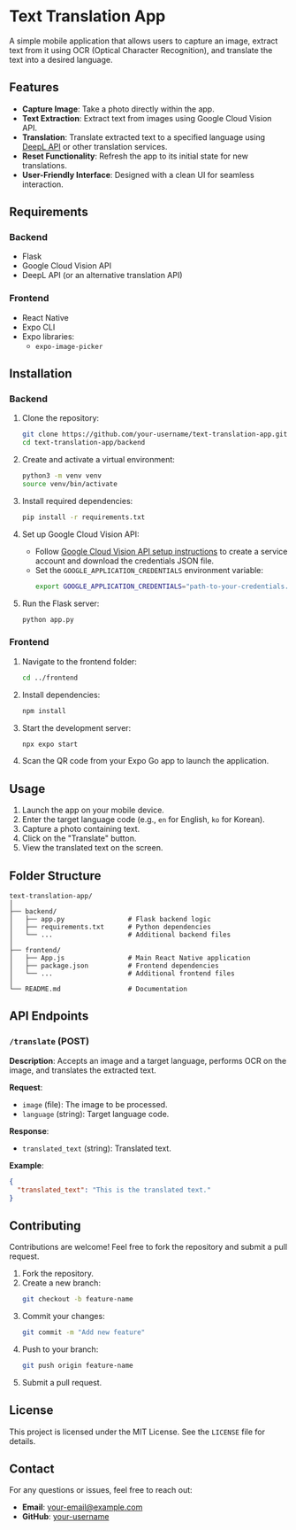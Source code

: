 
# Text Translation App

A simple mobile application that allows users to capture an image, extract text from it using OCR (Optical Character Recognition), and translate the text into a desired language.

## Features

- **Capture Image**: Take a photo directly within the app.
- **Text Extraction**: Extract text from images using Google Cloud Vision API.
- **Translation**: Translate extracted text to a specified language using [DeepL API](https://www.deepl.com/) or other translation services.
- **Reset Functionality**: Refresh the app to its initial state for new translations.
- **User-Friendly Interface**: Designed with a clean UI for seamless interaction.

## Requirements

### Backend
- Flask
- Google Cloud Vision API
- DeepL API (or an alternative translation API)

### Frontend
- React Native
- Expo CLI
- Expo libraries:
  - `expo-image-picker`

## Installation

### Backend

1. Clone the repository:
   ```bash
   git clone https://github.com/your-username/text-translation-app.git
   cd text-translation-app/backend
   ```

2. Create and activate a virtual environment:
   ```bash
   python3 -m venv venv
   source venv/bin/activate
   ```

3. Install required dependencies:
   ```bash
   pip install -r requirements.txt
   ```

4. Set up Google Cloud Vision API:
   - Follow [Google Cloud Vision API setup instructions](https://cloud.google.com/vision/docs/setup) to create a service account and download the credentials JSON file.
   - Set the `GOOGLE_APPLICATION_CREDENTIALS` environment variable:
     ```bash
     export GOOGLE_APPLICATION_CREDENTIALS="path-to-your-credentials.json"
     ```

5. Run the Flask server:
   ```bash
   python app.py
   ```

### Frontend

1. Navigate to the frontend folder:
   ```bash
   cd ../frontend
   ```

2. Install dependencies:
   ```bash
   npm install
   ```

3. Start the development server:
   ```bash
   npx expo start
   ```

4. Scan the QR code from your Expo Go app to launch the application.

## Usage

1. Launch the app on your mobile device.
2. Enter the target language code (e.g., `en` for English, `ko` for Korean).
3. Capture a photo containing text.
4. Click on the "Translate" button.
5. View the translated text on the screen.

## Folder Structure

```
text-translation-app/
│
├── backend/
│   ├── app.py                # Flask backend logic
│   ├── requirements.txt      # Python dependencies
│   └── ...                   # Additional backend files
│
├── frontend/
│   ├── App.js                # Main React Native application
│   ├── package.json          # Frontend dependencies
│   └── ...                   # Additional frontend files
│
└── README.md                 # Documentation
```

## API Endpoints

### `/translate` (POST)

**Description**: Accepts an image and a target language, performs OCR on the image, and translates the extracted text.

**Request**:
- `image` (file): The image to be processed.
- `language` (string): Target language code.

**Response**:
- `translated_text` (string): Translated text.

**Example**:
```json
{
  "translated_text": "This is the translated text."
}
```

## Contributing

Contributions are welcome! Feel free to fork the repository and submit a pull request.

1. Fork the repository.
2. Create a new branch:
   ```bash
   git checkout -b feature-name
   ```
3. Commit your changes:
   ```bash
   git commit -m "Add new feature"
   ```
4. Push to your branch:
   ```bash
   git push origin feature-name
   ```
5. Submit a pull request.

## License

This project is licensed under the MIT License. See the `LICENSE` file for details.

## Contact

For any questions or issues, feel free to reach out:

- **Email**: your-email@example.com
- **GitHub**: [your-username](https://github.com/your-username)
